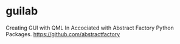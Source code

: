 guilab
======

Creating GUI with QML
In Accociated with Abstract Factory Python Packages.
https://github.com/abstractfactory